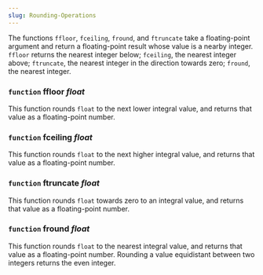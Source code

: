 ```yaml
---
slug: Rounding-Operations
---
```


The functions `ffloor`, `fceiling`, `fround`, and `ftruncate` take a floating-point argument and return a floating-point result whose value is a nearby integer. `ffloor` returns the nearest integer below; `fceiling`, the nearest integer above; `ftruncate`, the nearest integer in the direction towards zero; `fround`, the nearest integer.

### <span className="tag function">`function`</span> **ffloor** *float*

This function rounds `float` to the next lower integral value, and returns that value as a floating-point number.

### <span className="tag function">`function`</span> **fceiling** *float*

This function rounds `float` to the next higher integral value, and returns that value as a floating-point number.

### <span className="tag function">`function`</span> **ftruncate** *float*

This function rounds `float` towards zero to an integral value, and returns that value as a floating-point number.

### <span className="tag function">`function`</span> **fround** *float*

This function rounds `float` to the nearest integral value, and returns that value as a floating-point number. Rounding a value equidistant between two integers returns the even integer.
